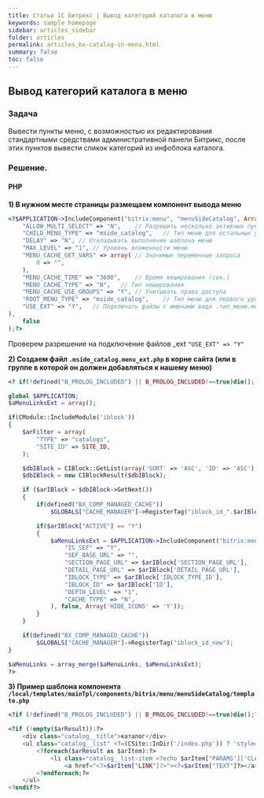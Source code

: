 ```yaml
---
title: Статьи 1С Битрикс | Вывод категорий каталога в меню
keywords: sample homepage
sidebar: articles_sidebar
folder: articles
permalink: articles_bx-catalog-in-menu.html
summary: false
toc: false
---
```


## Вывод категорий каталога в меню

### Задача

Вывести пункты меню, с возможностью их редактирования стандартными средствами административной панели Битрикс, после этих пунктов вывести спикок категорий из инфоблока каталога.

### Решение.

#### PHP

**1) В нужном месте страницы размещаем компонент вывода меню**

```php
<?$APPLICATION->IncludeComponent("bitrix:menu", "menuSideCatalog", Array(
    "ALLOW_MULTI_SELECT" => "N",	// Разрешить несколько активных пунктов одновременно
    "CHILD_MENU_TYPE" => "mside_catalog",	// Тип меню для остальных уровней
    "DELAY" => "N",	// Откладывать выполнение шаблона меню
    "MAX_LEVEL" => "1",	// Уровень вложенности меню
    "MENU_CACHE_GET_VARS" => array(	// Значимые переменные запроса
        0 => "",
    ),
    "MENU_CACHE_TIME" => "3600",	// Время кеширования (сек.)
    "MENU_CACHE_TYPE" => "N",	// Тип кеширования
    "MENU_CACHE_USE_GROUPS" => "Y",	// Учитывать права доступа
    "ROOT_MENU_TYPE" => "mside_catalog",	// Тип меню для первого уровня
    "USE_EXT" => "Y",	// Подключать файлы с именами вида .тип_меню.menu_ext.php
),
    false
);?>
```

Проверем разрешение на подключение файлов _ext ```"USE_EXT" => "Y"```

**2) Создаем файл ```.mside_catalog.menu_ext.php``` в корне сайта (или в группе в которой он должен добавляться к нашему меню)**

```php
<? if(!defined("B_PROLOG_INCLUDED") || B_PROLOG_INCLUDED!==true)die();

global $APPLICATION;
$aMenuLinksExt = array();

if(CModule::IncludeModule('iblock'))
{
    $arFilter = array(
        "TYPE" => "catalogs",
        "SITE_ID" => SITE_ID,
    );

    $dbIBlock = CIBlock::GetList(array('SORT' => 'ASC', 'ID' => 'ASC'), $arFilter);
    $dbIBlock = new CIBlockResult($dbIBlock);

    if ($arIBlock = $dbIBlock->GetNext())
    {
        if(defined("BX_COMP_MANAGED_CACHE"))
            $GLOBALS["CACHE_MANAGER"]->RegisterTag("iblock_id_".$arIBlock["ID"]);

        if($arIBlock["ACTIVE"] == "Y")
        {
            $aMenuLinksExt = $APPLICATION->IncludeComponent("bitrix:menu.sections", "", array(
                "IS_SEF" => "Y",
                "SEF_BASE_URL" => "",
                "SECTION_PAGE_URL" => $arIBlock['SECTION_PAGE_URL'],
                "DETAIL_PAGE_URL" => $arIBlock['DETAIL_PAGE_URL'],
                "IBLOCK_TYPE" => $arIBlock['IBLOCK_TYPE_ID'],
                "IBLOCK_ID" => $arIBlock['ID'],
                "DEPTH_LEVEL" => "1",
                "CACHE_TYPE" => "N",
            ), false, Array('HIDE_ICONS' => 'Y'));
        }
    }

    if(defined("BX_COMP_MANAGED_CACHE"))
        $GLOBALS["CACHE_MANAGER"]->RegisterTag("iblock_id_new");
}

$aMenuLinks = array_merge($aMenuLinks, $aMenuLinksExt);
?>
```

**3) Пример шаблона компонента ```/local/templates/mainTpl/components/bitrix/menu/menuSideCatalog/template.php```**

```php
<?if (!defined("B_PROLOG_INCLUDED") || B_PROLOG_INCLUDED!==true)die();?>

<?if (!empty($arResult)):?>
    <div class="catalog__title">каталог</div>
    <ul class="catalog__list" <?=(CSite::InDir('/index.php')) ? 'style="display:block;"' : ''?>>
        <?foreach($arResult as $arItem):?>
            <li class="catalog__list-item <?echo $arItem['PARAMS']['CLASS'] ? $arItem['PARAMS']['CLASS'] : ''?>">
                <a href="<?=$arItem["LINK"]?>"><?=$arItem["TEXT"]?></a></li>
        <?endforeach;?>
    </ul>
<?endif?>
```